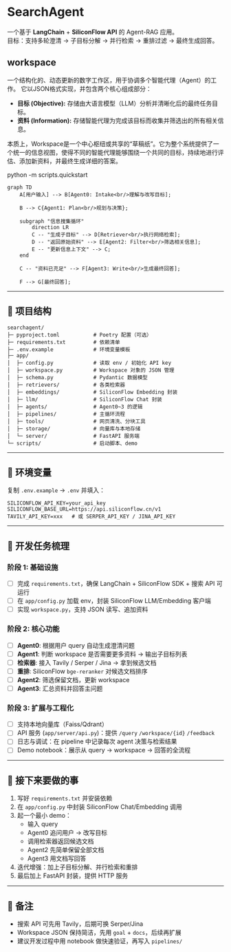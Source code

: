 
# SearchAgent

一个基于 **LangChain** + **SiliconFlow API** 的 Agent-RAG 应用。  
目标：支持多轮澄清 → 子目标分解 → 并行检索 → 重排过滤 → 最终生成回答。  

## workspace

一个结构化的、动态更新的数字工作区，用于协调多个智能代理（Agent）的工作。 它以JSON格式实现，并包含两个核心组成部分：

*   **目标 (Objective):** 存储由大语言模型（LLM）分析并清晰化后的最终任务目标。
*   **资料 (Information):** 存储智能代理为完成该目标而收集并筛选出的所有相关信息。

本质上，Workspace是一个中心枢纽或共享的“草稿纸”。它为整个系统提供了一个统一的信息视图，使得不同的智能代理能够围绕一个共同的目标，持续地进行评估、添加新资料，并最终生成详细的答案。

python -m scripts.quickstart

```mermaid
graph TD
    A[用户输入] --> B[Agent0: Intake<br/>理解与改写目标];

    B --> C{Agent1: Plan<br/>规划与决策};

    subgraph "信息搜集循环"
        direction LR
        C -- "生成子目标" --> D[Retriever<br/>执行网络检索];
        D -- "返回原始资料" --> E[Agent2: Filter<br/>筛选相关信息];
        E -- "更新信息上下文" --> C;
    end

    C -- "资料已充足" --> F[Agent3: Write<br/>生成最终回答];
    
    F --> G[最终回答];
```
---

## 📂 项目结构

```
searchagent/
├─ pyproject.toml           # Poetry 配置（可选）
├─ requirements.txt         # 依赖清单
├─ .env.example             # 环境变量模板
├─ app/
│  ├─ config.py             # 读取 env / 初始化 API key
│  ├─ workspace.py          # Workspace 对象的 JSON 管理
│  ├─ schema.py             # Pydantic 数据模型
│  ├─ retrievers/           # 各类检索器
│  ├─ embeddings/           # SiliconFlow Embedding 封装
│  ├─ llm/                  # SiliconFlow Chat 封装
│  ├─ agents/               # Agent0~3 的逻辑
│  ├─ pipelines/            # 主循环流程
│  ├─ tools/                # 网页清洗、分块工具
│  ├─ storage/              # 向量库与本地存储
│  └─ server/               # FastAPI 服务端
└─ scripts/                 # 启动脚本、demo
```

---

## 🔑 环境变量

复制 `.env.example` → `.env` 并填入：

```
SILICONFLOW_API_KEY=your_api_key
SILICONFLOW_BASE_URL=https://api.siliconflow.cn/v1
TAVILY_API_KEY=xxx   # 或 SERPER_API_KEY / JINA_API_KEY
```

---

## 🚧 开发任务梳理

### 阶段 1: 基础设施
- [ ] 完成 `requirements.txt`，确保 LangChain + SiliconFlow SDK + 搜索 API 可运行  
- [ ] 在 `app/config.py` 加载 env，封装 SiliconFlow LLM/Embedding 客户端  
- [ ] 实现 `workspace.py`，支持 JSON 读写、追加资料  

### 阶段 2: 核心功能
- [ ] **Agent0**: 根据用户 query 自动生成澄清问题  
- [ ] **Agent1**: 判断 workspace 是否需要更多资料 → 输出子目标列表  
- [ ] **检索器**: 接入 Tavily / Serper / Jina → 拿到候选文档  
- [ ] **重排**: SiliconFlow `bge-reranker` 对候选文档排序  
- [ ] **Agent2**: 筛选保留文档，更新 workspace  
- [ ] **Agent3**: 汇总资料并回答主问题  

### 阶段 3: 扩展与工程化
- [ ] 支持本地向量库（Faiss/Qdrant）  
- [ ] API 服务 (`app/server/api.py`)：提供 `/query` `/workspace/{id}` `/feedback`  
- [ ] 日志与调试：在 pipeline 中记录每次 agent 决策与检索结果  
- [ ] Demo notebook：展示从 query → workspace → 回答的全流程  

---

## 📌 接下来要做的事

1. 写好 `requirements.txt` 并安装依赖  
2. 在 `app/config.py` 中封装 SiliconFlow Chat/Embedding 调用  
3. 起一个最小 demo：  
   - 输入 query  
   - Agent0 追问用户 → 改写目标  
   - 调用检索器返回候选文档  
   - Agent2 先简单保留全部文档  
   - Agent3 用文档写回答  
4. 迭代增强：加上子目标分解、并行检索和重排  
5. 最后加上 FastAPI 封装，提供 HTTP 服务  

---

## 📝 备注

- 搜索 API 可先用 Tavily，后期可换 Serper/Jina  
- Workspace JSON 保持简洁，先用 `goal` + `docs`，后续再扩展  
- 建议开发过程中用 notebook 做快速验证，再写入 `pipelines/`  

```